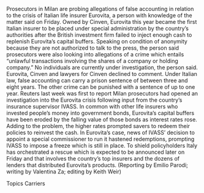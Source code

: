 Prosecutors in Milan are probing allegations of false accounting in relation to the crisis of Italian life insurer Eurovita, a person with knowledge of the matter said on Friday.
Owned by Cinven, Eurovita this year became the first Italian insurer to be placed under special administration by the country’s authorities after the British investment firm failed to inject enough cash to replenish Eurovita’s capital buffers.
Speaking on condition of anonymity because they are not authorized to talk to the press, the person said prosecutors were also looking into allegations of a crime which entails “unlawful transactions involving the shares of a company or holding company.”
No individuals are currently under investigation, the person said.
Eurovita, Cinven and lawyers for Cinven declined to comment.
Under Italian law, false accounting can carry a prison sentence of between three and eight years. The other crime can be punished with a sentence of up to one year.
Reuters last week was first to report Milan prosecutors had opened an investigation into the Eurovita crisis following input from the country’s insurance supervisor IVASS.
In common with other life insurers who invested people’s money into government bonds, Eurovita’s capital buffers have been eroded by the falling value of those bonds as interest rates rose.
Adding to the problem, the higher rates prompted savers to redeem their policies to reinvest the cash.
In Eurovita’s case, news of IVASS’ decision to appoint a special commissioner to run it hastened redemptions, prompting IVASS to impose a freeze which is still in place.
To shield policyholders Italy has orchestrated a rescue which is expected to be announced later on Friday and that involves the country’s top insurers and the dozens of lenders that distributed Eurovita’s products.
(Reporting by Emilio Parodi; writing by Valentina Za; editing by Keith Weir)

Topics
Carriers
